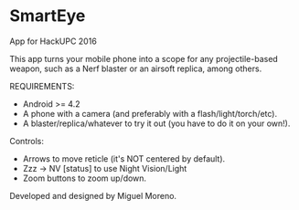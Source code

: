 # SmartEye
App for HackUPC 2016

This app turns your mobile phone into a scope for any projectile-based weapon, such as a Nerf blaster or an airsoft replica, among others.

REQUIREMENTS: 
* Android >= 4.2 
* A phone with a camera (and preferably with a flash/light/torch/etc).
* A blaster/replica/whatever to try it out (you have to do it on your own!).

Controls:
* Arrows to move reticle (it's NOT centered by default).
* Zzz -> NV [status] to use Night Vision/Light
* Zoom buttons to zoom up/down.



Developed and designed by Miguel Moreno.
